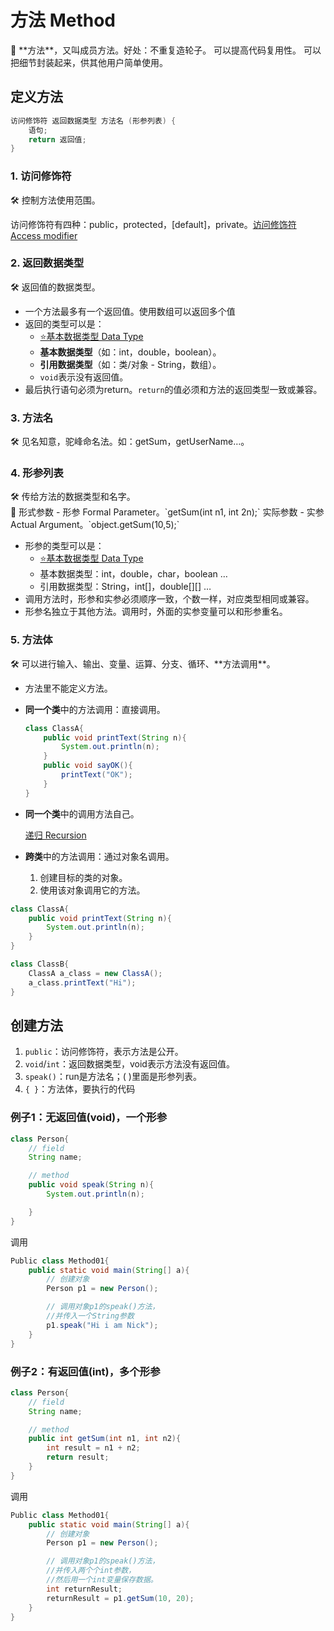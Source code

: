# 方法 Method

<aside>
📌 **方法**，又叫成员方法。好处：不重复造轮子。
   可以提高代码复用性。
   可以把细节封装起来，供其他用户简单使用。

</aside>

## 定义方法

```java
访问修饰符 返回数据类型 方法名 (形参列表) {
	语句;
	return 返回值;
}
```

### 1. **访问修饰符**

<aside>
🛠 控制方法使用范围。

</aside>

访问修饰符有四种：public，protected，[default]，private。[访问修饰符 Access modifier](https://www.notion.so/Access-modifier-905d735a658f4d70a070cd89b26e2643?pvs=21) 

### 2. **返回数据类型**

<aside>
🛠 返回值的数据类型。

</aside>

- 一个方法最多有一个返回值。使用数组可以返回多个值
- 返回的类型可以是：
    - [⭐基本数据类型 Data Type](https://www.notion.so/Data-Type-7decffbb79da4fde9b84dcf864ffcc0a?pvs=21)
    - **基本数据类型**（如：int，double，boolean）。
    - **引用数据类型**（如：类/对象 - String，数组）。
    - `void`表示没有返回值。
- 最后执行语句必须为return。`return`的值必须和方法的返回类型一致或兼容。

### 3. **方法名**

<aside>
🛠 见名知意，驼峰命名法。如：getSum，getUserName…。

</aside>

### 4. **形参列表**

<aside>
🛠 传给方法的数据类型和名字。

</aside>

<aside>
📌 形式参数 - 形参 Formal Parameter。`getSum(int n1, int 2n);`
实际参数 - 实参 Actual Argument。`object.getSum(10,5);`

</aside>

- 形参的类型可以是：
    - [⭐基本数据类型 Data Type](https://www.notion.so/Data-Type-7decffbb79da4fde9b84dcf864ffcc0a?pvs=21)
    - 基本数据类型：int，double，char，boolean …
    - 引用数据类型：String，int[]，double[][] …
- 调用方法时，形参和实参必须顺序一致，个数一样，对应类型相同或兼容。
- 形参名独立于其他方法。调用时，外面的实参变量可以和形参重名。

### 5. **方法体**

<aside>
🛠 可以进行输入、输出、变量、运算、分支、循环、**方法调用**。

</aside>

- 方法里不能定义方法。

- **同一个类**中的方法调用：直接调用。
    
    ```java
    class ClassA{
    	public void printText(String n){
    		System.out.println(n);	
    	}
    	public void sayOK(){
    		printText("OK");
    	}
    }
    ```
    
- **同一个类**中的调用方法自己。
    
    [递归 Recursion](https://www.notion.so/Recursion-cc61d3dcd5cb4870b5875de21525e18c?pvs=21) 
    

- **跨类**中的方法调用：通过对象名调用。
    1. 创建目标的类的对象。
    2. 使用该对象调用它的方法。

```java
class ClassA{
	public void printText(String n){
		System.out.println(n);	
	}
}

class ClassB{
	ClassA a_class = new ClassA();
	a_class.printText("Hi");
}
```

## 创建方法

1. `public`：访问修饰符，表示方法是公开。
2. `void`/`int`：返回数据类型，void表示方法没有返回值。
3. `speak()`：run是方法名；( )里面是形参列表。
4. `{ }`：方法体，要执行的代码

### 例子1：无返回值(void)，一个形参

```java
class Person{
	// field
	String name;

	// method
	public void speak(String n){
		System.out.println(n);

	}
}
```

调用

```java
Public class Method01{
	public static void main(String[] a){
		// 创建对象
		Person p1 = new Person();

		// 调用对象p1的speak()方法，
		//并传入一个String参数   
		p1.speak("Hi i am Nick");   
	}
}
```

### 例子2：有返回值(int)，多个形参

```java
class Person{
	// field
	String name;

	// method
	public int getSum(int n1, int n2){
		int result = n1 + n2;
		return result;
	}
}
```

调用

```java
Public class Method01{
	public static void main(String[] a){
		// 创建对象
		Person p1 = new Person();

		// 调用对象p1的speak()方法，
		//并传入两个个int参数，
		//然后用一个int变量保存数据。
		int returnResult;
		returnResult = p1.getSum(10, 20);  
	}
}
```